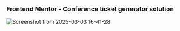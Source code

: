 ### Frontend Mentor - Conference ticket generator solution
![Screenshot from 2025-03-03 16-41-28](https://github.com/user-attachments/assets/b1e7b5d7-1c92-4ae1-a475-77f1053c65f1)



